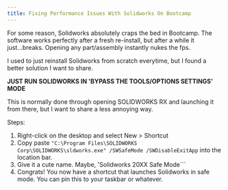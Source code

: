 ```yaml
---
title: Fixing Performance Issues With Solidworks On Bootcamp
---
```


For some reason, Solidworks absolutely craps the bed in Bootcamp. The software works perfectly after a fresh re-install, but after a while it just...breaks. Opening any part/assembly instantly nukes the fps.

I used to just reinstall Solidworks from scratch everytime, but I found a better solution I want to share.

**JUST RUN SOLIDWORKS IN 'BYPASS THE TOOLS/OPTIONS SETTINGS' MODE**

This is normally done through opening SOLIDWORKS RX and launching it from there, but I want to share a less annoying way.

Steps:
1. Right-click on the desktop and select New > Shortcut
2. Copy paste ```"C:\Program Files\SOLIDWORKS Corp\SOLIDWORKS\sldworks.exe" /SWSafeMode /SWDisableExitApp``` into the location bar.
3. Give it a cute name. Maybe, 'Solidworks 20XX Safe Mode```
4. Congrats! You now have a shortcut that launches Solidworks in safe mode. You can pin this to your taskbar or whatever.
